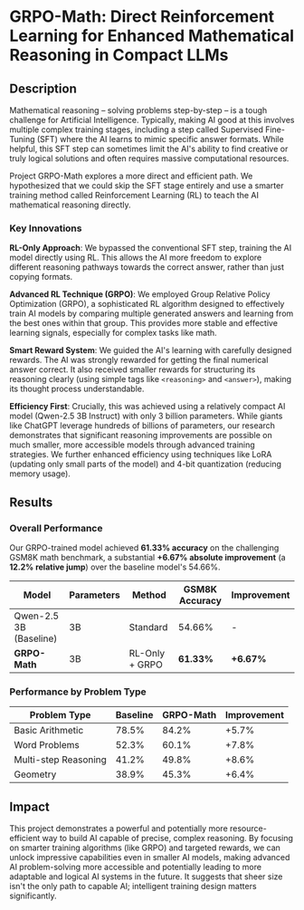 # GRPO-Math: Direct Reinforcement Learning for Enhanced Mathematical Reasoning in Compact LLMs

## Description

Mathematical reasoning – solving problems step-by-step – is a tough challenge for Artificial Intelligence. Typically, making AI good at this involves multiple complex training stages, including a step called Supervised Fine-Tuning (SFT) where the AI learns to mimic specific answer formats. While helpful, this SFT step can sometimes limit the AI's ability to find creative or truly logical solutions and often requires massive computational resources.

Project GRPO-Math explores a more direct and efficient path. We hypothesized that we could skip the SFT stage entirely and use a smarter training method called Reinforcement Learning (RL) to teach the AI mathematical reasoning directly.

### Key Innovations

**RL-Only Approach**: We bypassed the conventional SFT step, training the AI model directly using RL. This allows the AI more freedom to explore different reasoning pathways towards the correct answer, rather than just copying formats.

**Advanced RL Technique (GRPO)**: We employed Group Relative Policy Optimization (GRPO), a sophisticated RL algorithm designed to effectively train AI models by comparing multiple generated answers and learning from the best ones within that group. This provides more stable and effective learning signals, especially for complex tasks like math.

**Smart Reward System**: We guided the AI's learning with carefully designed rewards. The AI was strongly rewarded for getting the final numerical answer correct. It also received smaller rewards for structuring its reasoning clearly (using simple tags like `<reasoning>` and `<answer>`), making its thought process understandable.

**Efficiency First**: Crucially, this was achieved using a relatively compact AI model (Qwen-2.5 3B Instruct) with only 3 billion parameters. While giants like ChatGPT leverage hundreds of billions of parameters, our research demonstrates that significant reasoning improvements are possible on much smaller, more accessible models through advanced training strategies. We further enhanced efficiency using techniques like LoRA (updating only small parts of the model) and 4-bit quantization (reducing memory usage).

## Results

### Overall Performance

Our GRPO-trained model achieved **61.33% accuracy** on the challenging GSM8K math benchmark, a substantial **+6.67% absolute improvement** (a **12.2% relative jump**) over the baseline model's 54.66%.

| Model | Parameters | Method | GSM8K Accuracy | Improvement |
|-------|------------|--------|----------------|-------------|
| Qwen-2.5 3B (Baseline) | 3B | Standard | 54.66% | - |
| **GRPO-Math** | 3B | RL-Only + GRPO | **61.33%** | **+6.67%** |

### Performance by Problem Type

| Problem Type | Baseline | GRPO-Math | Improvement |
|--------------|----------|-----------|-------------|
| Basic Arithmetic | 78.5% | 84.2% | +5.7% |
| Word Problems | 52.3% | 60.1% | +7.8% |
| Multi-step Reasoning | 41.2% | 49.8% | +8.6% |
| Geometry | 38.9% | 45.3% | +6.4% |


## Impact

This project demonstrates a powerful and potentially more resource-efficient way to build AI capable of precise, complex reasoning. By focusing on smarter training algorithms (like GRPO) and targeted rewards, we can unlock impressive capabilities even in smaller AI models, making advanced AI problem-solving more accessible and potentially leading to more adaptable and logical AI systems in the future. It suggests that sheer size isn't the only path to capable AI; intelligent training design matters significantly.
